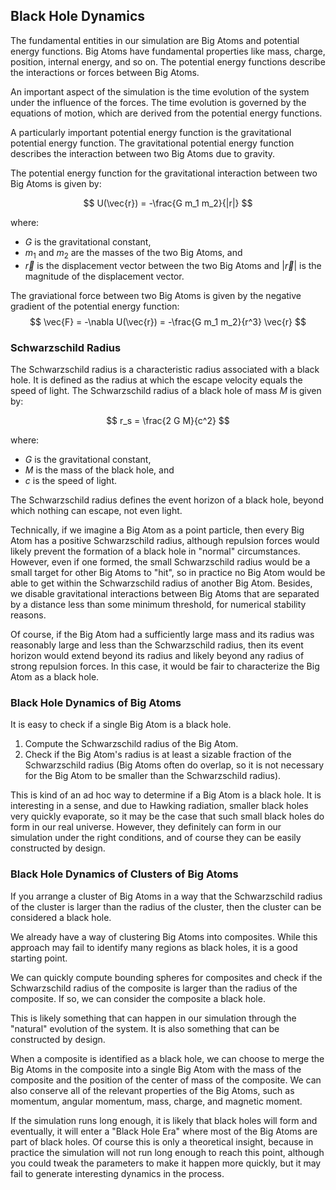 ## Black Hole Dynamics


The fundamental entities in our simulation are Big Atoms and potential
energy functions. Big Atoms have fundamental properties like mass, charge,
position, internal energy, and so on. The potential energy functions
describe the interactions or forces between Big Atoms.

An important aspect of the simulation is the time evolution of the system
under the influence of the forces. The time evolution is governed by the
equations of motion, which are derived from the potential energy functions.

A particularly important potential energy function is the gravitational
potential energy function. The gravitational potential energy function
describes the interaction between two Big Atoms due to gravity.

The potential energy function for the gravitational interaction between two
Big Atoms is given by:

$$
U(\vec{r}) = -\frac{G m_1 m_2}{|r|}
$$

where:
- $G$ is the gravitational constant,
- $m_1$ and $m_2$ are the masses of the two Big Atoms, and
- $\vec{r}$ is the displacement vector between the two Big Atoms and $|\vec{r}|$ is the magnitude of the displacement vector.

The graviational force between two Big Atoms is given by the negative
gradient of the potential energy function:
$$
\vec{F} = -\nabla U(\vec{r}) = -\frac{G m_1 m_2}{r^3} \vec{r}
$$

### Schwarzschild Radius

The Schwarzschild radius is a characteristic radius associated with a black
hole. It is defined as the radius at which the escape velocity equals the
speed of light. The Schwarzschild radius of a black hole of mass $M$ is given
by:

$$
r_s = \frac{2 G M}{c^2}
$$

where:
- $G$ is the gravitational constant,
- $M$ is the mass of the black hole, and
- $c$ is the speed of light.

The Schwarzschild radius defines the event horizon of a black hole, beyond
which nothing can escape, not even light.

Technically, if we imagine a Big Atom as a point particle, then
every Big Atom has a positive Schwarzschild radius, although repulsion
forces would likely prevent the formation of a black hole in "normal"
circumstances. However, even if one formed, the small Schwarzschild radius
would be a small target for other Big Atoms to "hit", so in practice no
Big Atom would be able to get within the Schwarzschild radius of another
Big Atom. Besides, we disable gravitational interactions between Big Atoms
that are separated by a distance less than some minimum threshold, for
numerical stability reasons.

Of course, if the Big Atom had a sufficiently large mass and its radius
was reasonably large and less than the Schwarzschild radius, then its event
horizon would extend beyond its radius and likely beyond any radius of
strong repulsion forces. In this case, it would be fair to characterize
the Big Atom as a black hole.

### Black Hole Dynamics of Big Atoms

It is easy to check if a single Big Atom is a black hole.

1. Compute the Schwarzschild radius of the Big Atom.
2. Check if the Big Atom's radius is at least a sizable fraction of the
   Schwarzschild radius (Big Atoms often do overlap, so it is not necessary
   for the Big Atom to be smaller than the Schwarzschild radius).

This is kind of an ad hoc way to determine if a Big Atom is a black hole. It
is interesting in a sense, and due to Hawking radiation, smaller black holes
very quickly evaporate, so it may be the case that such small black holes
do form in our real universe. However, they definitely can form in our
simulation under the right conditions, and of course they can be easily
constructed by design.

### Black Hole Dynamics of Clusters of Big Atoms

If you arrange a cluster of Big Atoms in a way that the Schwarzschild radius
of the cluster is larger than the radius of the cluster, then the cluster
can be considered a black hole.

We already have a way of clustering Big Atoms into composites. While this
approach may fail to identify many regions as black holes, it is a good
starting point.

We can quickly compute bounding spheres for composites and check if the
Schwarzschild radius of the composite is larger than the radius of the
composite. If so, we can consider the composite a black hole.

This is likely something that can happen in our simulation through the
"natural" evolution of the system. It is also something that can be
constructed by design.

When a composite is identified as a black hole, we can choose to merge the
Big Atoms in the composite into a single Big Atom with the mass of the
composite and the position of the center of mass of the composite. We can
also conserve all of the relevant properties of the Big Atoms, such as
momentum, angular momentum, mass, charge, and magnetic moment.

If the simulation runs long enough, it is likely that black holes will form
and eventually, it will enter a "Black Hole Era" where most of the Big Atoms
are part of black holes. Of course this is only a theoretical insight, because
in practice the simulation will not run long enough to reach this point, although
you could tweak the parameters to make it happen more quickly, but it may fail
to generate interesting dynamics in the process.










